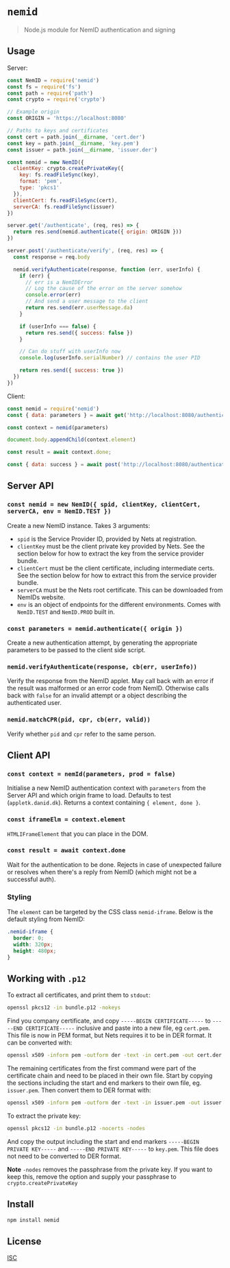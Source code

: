 # `nemid`

> Node.js module for NemID authentication and signing

## Usage

Server:

```js
const NemID = require('nemid')
const fs = require('fs')
const path = require('path')
const crypto = require('crypto')

// Example origin
const ORIGIN = 'https://localhost:8080'

// Paths to keys and certificates
const cert = path.join(__dirname, 'cert.der')
const key = path.join(__dirname, 'key.pem')
const issuer = path.join(__dirname, 'issuer.der')

const nemid = new NemID({
  clientKey: crypto.createPrivateKey({
    key: fs.readFileSync(key),
    format: 'pem',
    type: 'pkcs1'
  }),
  clientCert: fs.readFileSync(cert),
  serverCA: fs.readFileSync(issuer)
})

server.get('/authenticate', (req, res) => {
  return res.send(nemid.authenticate({ origin: ORIGIN }))
})

server.post('/authenticate/verify', (req, res) => {
  const response = req.body

  nemid.verifyAuthenticate(response, function (err, userInfo) {
    if (err) {
      // err is a NemIDError
      // Log the cause of the error on the server somehow
      console.error(err)
      // And send a user message to the client
      return res.send(err.userMessage.da)
    }

    if (userInfo === false) {
      return res.send({ success: false })
    }

    // Can do stuff with userInfo now
    console.log(userInfo.serialNumber) // contains the user PID

    return res.send({ success: true })
  })
})
```

Client:

```js
const nemid = require('nemid')
const { data: parameters } = await get('http://localhost:8080/authenticate')

const context = nemid(parameters)

document.body.appendChild(context.element)

const result = await context.done;

const { data: success } = await post('http://localhost:8080/authenticate/verify', result)
```

## Server API

### `const nemid = new NemID({ spid, clientKey, clientCert, serverCA, env = NemID.TEST })`

Create a new NemID instance. Takes 3 arguments:

* `spid` is the Service Provider ID, provided by Nets at registration.
* `clientKey` must be the client private key provided by Nets. See the section
  below for how to extract the key from the service provider bundle.
* `clientCert` must be the client certificate, including intermediate certs.
  See the section below for how to extract this from the service provider bundle.
* `serverCA` must be the Nets root certificate. This can be downloaded from
  NemIDs website.
* `env` is an object of endpoints for the different environments. Comes with
  `NemID.TEST` and `NemID.PROD` built in.

### `const parameters = nemid.authenticate({ origin })`

Create a new authentication attempt, by generating the appropriate parameters to
be passed to the client side script.

### `nemid.verifyAuthenticate(response, cb(err, userInfo))`

Verify the response from the NemID applet. May call back with an error if the
result was malformed or an error code from NemID. Otherwise calls back with
`false` for an invalid attempt or a object describing the authenticated user.

### `nemid.matchCPR(pid, cpr, cb(err, valid))`

Verify whether `pid` and `cpr` refer to the same person.

## Client API

### `const context = nemId(parameters, prod = false)`

Initialise a new NemID authentication context with `parameters` from the Server
API and which origin frame to load. Defaults to test (`appletk.danid.dk`).
Returns a context containing `{ element, done }`.

### `const iframeElm = context.element`

`HTMLIFrameElement` that you can place in the DOM.

### `const result = await context.done`

Wait for the authentication to be done. Rejects in case of unexpected failure or
resolves when there's a reply from NemID (which might not be a successful auth).

### Styling

The `element` can be targeted by the CSS class `nemid-iframe`. Below is the
default styling from NemID:

```css
.nemid-iframe {
  border: 0;
  width: 320px;
  height: 480px;
}
```

## Working with `.p12`

To extract all certificates, and print them to `stdout`:

```sh
openssl pkcs12 -in bundle.p12 -nokeys
```

Find you company certificate, and copy `-----BEGIN CERTIFICATE-----` to
`-----END CERTIFICATE-----` inclusive and paste into a new file, eg `cert.pem`.
This file is now in PEM format, but Nets requires it to be in DER format. It can
be converted with:

```sh
openssl x509 -inform pem -outform der -text -in cert.pem -out cert.der
```

The remaining certificates from the first command were part of the certificate
chain and need to be placed in their own file. Start by copying the sections
including the start and end markers to their own file, eg. `issuer.pem`.
Then convert them to DER format with:

```sh
openssl x509 -inform pem -outform der -text -in issuer.pem -out issuer.der
```

To extract the private key:

```sh
openssl pkcs12 -in bundle.p12 -nocerts -nodes
```

And copy the output including the start and end markers
`-----BEGIN PRIVATE KEY-----` and `-----END PRIVATE KEY-----` to `key.pem`.
This file does not need to be converted to DER format.

**Note** `-nodes` removes the passphrase from the private key. If you want to
keep this, remove the option and supply your passphrase to
`crypto.createPrivateKey`

## Install

```sh
npm install nemid
```

## License

[ISC](LICENSE)
